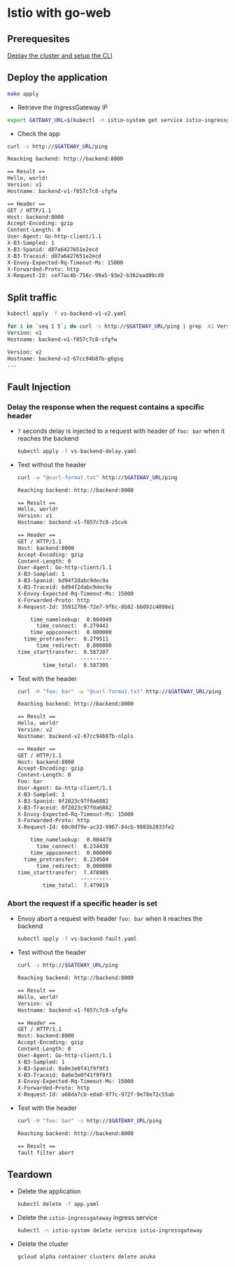 # Istio with go-web

## Prerequesites

[Deplay the cluster and setup the CLI](../)

## Deploy the application

```sh
make apply
```

* Retrieve the IngressGateway IP

```sh
export GATEWAY_URL=$(kubectl -n istio-system get service istio-ingressgateway -o jsonpath='{.status.loadBalancer.ingress[0].ip}')
```

* Check the app

```sh
curl -s http://$GATEWAY_URL/ping

Reaching backend: http://backend:8000

== Result ==
Hello, world!
Version: v1
Hostname: backend-v1-f857c7c8-sfgfw

== Header ==
GET / HTTP/1.1
Host: backend:8000
Accept-Encoding: gzip
Content-Length: 0
User-Agent: Go-http-client/1.1
X-B3-Sampled: 1
X-B3-Spanid: d87a6427651e2ecd
X-B3-Traceid: d87a6427651e2ecd
X-Envoy-Expected-Rq-Timeout-Ms: 15000
X-Forwarded-Proto: http
X-Request-Id: cef7ac4b-756c-99a5-93e2-b362aad09cd9
```

## Split traffic

```sh
kubectl apply -f vs-backend-v1-v2.yaml
```

```sh
for i in `seq 1 5`; do curl -s http://$GATEWAY_URL/ping | grep -A1 Version ; sleep 1; echo; done
Version: v1
Hostname: backend-v1-f857c7c8-sfgfw

Version: v2
Hostname: backend-v2-67cc94b87b-g6gsq
...
```

## Fault Injection

### Delay the response when the request contains a specific header

* `7` seconds delay is injected to a request with header of `foo: bar` when it reaches the backend

  ```sh
  kubectl apply -f vs-backend-delay.yaml
  ```

* Test without the header

  ```sh
  curl -w "@curl-format.txt" http://$GATEWAY_URL/ping

  Reaching backend: http://backend:8000

  == Result ==
  Hello, world!
  Version: v1
  Hostname: backend-v1-f857c7c8-z5cvk

  == Header ==
  GET / HTTP/1.1
  Host: backend:8000
  Accept-Encoding: gzip
  Content-Length: 0
  User-Agent: Go-http-client/1.1
  X-B3-Sampled: 1
  X-B3-Spanid: 6d94f2dabc9dec9a
  X-B3-Traceid: 6d94f2dabc9dec9a
  X-Envoy-Expected-Rq-Timeout-Ms: 15000
  X-Forwarded-Proto: http
  X-Request-Id: 359127b6-72e7-9f6c-8b82-bb092c4898e1

      time_namelookup:  0.004949
        time_connect:  0.279441
      time_appconnect:  0.000000
    time_pretransfer:  0.279511
        time_redirect:  0.000000
  time_starttransfer:  0.587207
                      ----------
          time_total:  0.587305
  ```

* Test with the header

  ```sh
  curl -H "foo: bar" -w "@curl-format.txt" http://$GATEWAY_URL/ping
  
  Reaching backend: http://backend:8000

  == Result ==
  Hello, world!
  Version: v2
  Hostname: backend-v2-67cc94b87b-nlpls

  == Header ==
  GET / HTTP/1.1
  Host: backend:8000
  Accept-Encoding: gzip
  Content-Length: 0
  Foo: bar
  User-Agent: Go-http-client/1.1
  X-B3-Sampled: 1
  X-B3-Spanid: 0f2023c97f0a6882
  X-B3-Traceid: 0f2023c97f0a6882
  X-Envoy-Expected-Rq-Timeout-Ms: 15000
  X-Forwarded-Proto: http
  X-Request-Id: 60c0d79e-ac33-9967-84cb-9883b2033fe2

      time_namelookup:  0.004470
        time_connect:  0.234430
      time_appconnect:  0.000000
    time_pretransfer:  0.234504
        time_redirect:  0.000000
  time_starttransfer:  7.478905
                      ----------
          time_total:  7.479019
  ```

### Abort the request if a specific header is set
  
* Envoy abort a request with header `foo: bar` when it reaches the backend

  ```sh
  kubectl apply -f vs-backend-fault.yaml
  ```

* Test without the header

  ```sh
  curl -s http://$GATEWAY_URL/ping

  Reaching backend: http://backend:8000

  == Result ==
  Hello, world!
  Version: v1
  Hostname: backend-v1-f857c7c8-sfgfw

  == Header ==
  GET / HTTP/1.1
  Host: backend:8000
  Accept-Encoding: gzip
  Content-Length: 0
  User-Agent: Go-http-client/1.1
  X-B3-Sampled: 1
  X-B3-Spanid: 0a0e3e0f41f9f9f3
  X-B3-Traceid: 0a0e3e0f41f9f9f3
  X-Envoy-Expected-Rq-Timeout-Ms: 15000
  X-Forwarded-Proto: http
  X-Request-Id: a68da7cb-eda8-977c-972f-9e78e72c55ab
  ```

* Test with the header

  ```sh
  curl -H "foo: bar" -s http://$GATEWAY_URL/ping

  Reaching backend: http://backend:8000

  == Result ==
  fault filter abort
  ```

## Teardown

* Delete the application

  ```sh
  kubectl delete -f app.yaml
  ```

* Delete the `istio-ingressgateway` ingress service

  ```sh
  kubectl -n istio-system delete service istio-ingressgateway
  ```

* Delete the cluster

  ```sh
  gcloud alpha container clusters delete asuka
  ```